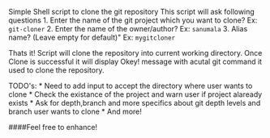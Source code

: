 Simple Shell script to clone the git repository
This script will ask following questions
	1. Enter the name of the git project which you want to clone? Ex: `git-cloner`
	2. Enter the name of the owner/author? Ex: `sanumala`
	3. Alias name? (Leave empty for default)" Ex: `mygitcloner`

Thats it! Script will clone the repository into current working directory.
Once Clone is successful it will display Okey! message with acutal git command it used to clone the repository.

TODO's:
	* Need to add input to accept the directory where user wants to clone
	* Check the existance of the project and warn user if project alaready exists
	* Ask for depth,branch and more specifics about git depth levels and branch user wants to clone
	* And more!

####Feel free to enhance!

